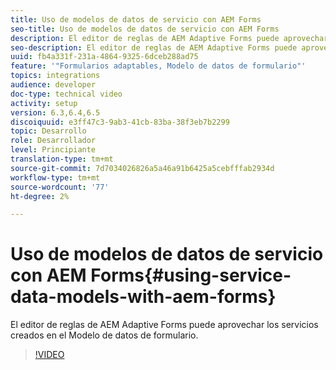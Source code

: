 ```yaml
---
title: Uso de modelos de datos de servicio con AEM Forms
seo-title: Uso de modelos de datos de servicio con AEM Forms
description: El editor de reglas de AEM Adaptive Forms puede aprovechar los servicios creados en el Modelo de datos de formulario.
seo-description: El editor de reglas de AEM Adaptive Forms puede aprovechar los servicios creados en el Modelo de datos de formulario.
uuid: fb4a331f-231a-4864-9325-6dceb288ad75
feature: '"Formularios adaptables, Modelo de datos de formulario"'
topics: integrations
audience: developer
doc-type: technical video
activity: setup
version: 6.3,6.4,6.5
discoiquuid: e3ff47c3-9ab3-41cb-83ba-38f3eb7b2299
topic: Desarrollo
role: Desarrollador
level: Principiante
translation-type: tm+mt
source-git-commit: 7d7034026826a5a46a91b6425a5cebfffab2934d
workflow-type: tm+mt
source-wordcount: '77'
ht-degree: 2%

---
```



# Uso de modelos de datos de servicio con AEM Forms{#using-service-data-models-with-aem-forms}

El editor de reglas de AEM Adaptive Forms puede aprovechar los servicios creados en el Modelo de datos de formulario.

>[!VIDEO](https://video.tv.adobe.com/v/17739/?quality=9&learn=on)

